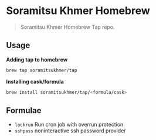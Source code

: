 # Soramitsu Khmer Homebrew

> Soramitsu Khmer Homebrew Tap repo.

## Usage

**Adding tap to homebrew**

```sh
brew tap soramitsukhmer/tap
```

**Installing cask/formula**

```sh
brew install soramitsukhmer/tap/<formula/cask>
```

## Formulae

- `lockrun` Run cron job with overrun protection
- `sshpass` noninteractive ssh password provider
